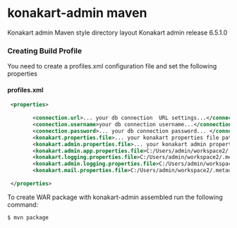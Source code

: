 konakart-admin maven
==============

Konakart admin Maven style directory layout 
Konakart admin release  6.5.1.0 

### Creating Build Profile

You need to create a profiles.xml configuration file and set the following properties

#### profiles.xml

```xml
 <properties>
      
        <connection.url>... your db connection  URL settings...</connection.url>
		<connection.username>your db connection username...</connection.username>
		<connection.password>... your db connection password... </connection.password>
		<konakart.properties.file>... your konakart properties file path...</konakart.properties.file>
		<konakart.admin.properties.file>... your konakart admin properties file path...</konakart.admin.properties.file>
		<konakart.admin.app.properties.file>C:/Users/admin/workspace2/.metadata/.plugins/org.eclipse.wst.server.core/tmp4/wtpwebapps/konakart-admin-maven/WEB-INF/classes/konakartadmin_gwt.properties</konakart.admin.app.properties.file>
		<konakart.logging.properties.file>C:/Users/admin/workspace2/.metadata/.plugins/org.eclipse.wst.server.core/tmp3/wtpwebapps/konakart/WEB-INF/classes/konakart-logging.properties</konakart.logging.properties.file>
		<konakart.admin.logging.properties.file>C:/Users/admin/workspace2/.metadata/.plugins/org.eclipse.wst.server.core/tmp4/wtpwebapps/konakart-admin-maven/WEB-INF/classes/konakart-logging.properties</konakart.admin.logging.properties.file>
		<konakart.mail.properties.file>C:/Users/admin/workspace2/.metadata/.plugins/org.eclipse.wst.server.core/tmp3/wtpwebapps/konakart/WEB-INF/classes/conf/konakart_mail.properties</konakart.mail.properties.file>
		
 </properties>
```

To create WAR package with konakart-admin assembled  run the following command:

`$ mvn package`